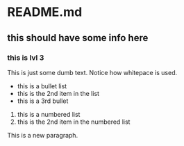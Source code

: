 # README.md

## this should have some info here
### this is lvl 3

This is just some dumb text. Notice how whitepace is used.

* this is a bullet list
* this is the 2nd item in the list
* this is a 3rd bullet

1. this is a numbered list
1. this is the 2nd item in the numbered list

This is a new paragraph.
